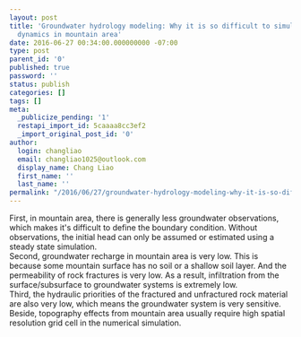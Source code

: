 ```yaml
---
layout: post
title: 'Groundwater hydrology modeling: Why it is so difficult to simulate the groundwater
  dynamics in mountain area'
date: 2016-06-27 00:34:00.000000000 -07:00
type: post
parent_id: '0'
published: true
password: ''
status: publish
categories: []
tags: []
meta:
  _publicize_pending: '1'
  restapi_import_id: 5caaaa8cc3ef2
  _import_original_post_id: '0'
author:
  login: changliao
  email: changliao1025@outlook.com
  display_name: Chang Liao
  first_name: ''
  last_name: ''
permalink: "/2016/06/27/groundwater-hydrology-modeling-why-it-is-so-difficult-to-simulate-the-groundwater-dynamics-in-mountain-area/"
---
```

First, in mountain area, there is generally less groundwater observations, which makes it's difficult to define the boundary condition. Without observations, the initial head can only be assumed or estimated using a steady state simulation.  
Second, groundwater recharge in mountain area is very low. This is because some mountain surface has no soil or a shallow soil layer. And the permeability of rock fractures is very low. As a result, infiltration from the surface/subsurface to groundwater systems is extremely low.  
Third, the hydraulic priorities of the fractured and unfractured rock material are also very low, which means the groundwater system is very sensitive.  
Beside, topography effects from mountain area usually require high spatial resolution grid cell in the numerical simulation.

